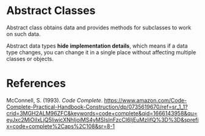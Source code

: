 # Abstract Classes

Abstract class obtains data and provides methods for subclasses to work on such data. 

Abstract data types **hide implementation details**, which means if a data type changes, you can change it in a single place without affecting multiple classes or objects. 

# References 
McConnell, S. (1993). *Code Complete*. <https://www.amazon.com/Code-Complete-Practical-Handbook-Construction/dp/0735619670/ref=sr_1_1?crid=3MGH2ALM96ZFC&keywords=code+complete&qid=1666143958&qu=eyJxc2MiOiIxLjQ5IiwicXNhIjoiMS4yMSIsInFzcCI6IjEuMzIifQ%3D%3D&sprefix=code+complete%2Caps%2C108&sr=8-1> 
